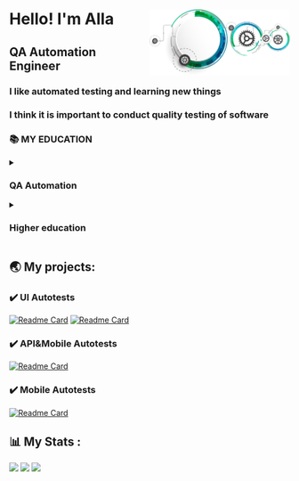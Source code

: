 <div id="header" align="left">
  <img width="50%" src="img/QA_LOGO.png" align="right">
	<h1>Hello!    I'm  Alla</h1>
	<h2>QA Automation Engineer</h2>
</div>

### I like automated testing and learning new things
### I think it is important to conduct quality testing of software
	

<!-- Education section -->
### :books: MY EDUCATION
<details>
	<summary><h3> QA Automation</h3> </summary>
	<details>
		<summary> <h4>CERTIFICATE <i> OA Automation Engineer </i> </h4> </summary>
		<img src="img/Certificate.svg">
	</details>
	<table width="100%" border='0'>
		<tr>
			<td width="25%" align="center" valign="center">
				<img src="img/QAGURU-LOGO.png">
			</td>
			<td valign="middle">Test Automation Engineering School <a target="_blank" href="https://qa.guru/en/">QA.GURU</a></br>
			Школа инженеров по автоматизации тестирования <a target="_blank" href="https://qa.guru">QA.GURU</a></br>
			</td>
		</tr>
	</table>
</details>


<details>
	<summary>  <h3> Higher education  </h3> </summary>
<table width="100%" border='0'>
    <tr>
        <td width="25%" align="center" valign="center">
            <img src="img/Politech-LOGO.svg">
            </td>
            <td valign="middle">TPERM NATIONAL RESEARCH POLYTECHNIC UNIVERSITY <a target="_blank" href="https://pstu.ru/en/">PTSU</a></br>
		Information technology and automated systems </br>
		ПЕРМСКИЙ НАЦИОНАЛЬНЫЙ ИССЛЕДОВАТЕЛЬСКИЙ ПОЛИТЕХНИЧЕСКИЙ УНИВЕРСИТЕТ <a target="_blank" href="https://pstu.ru/">PTSU</a></br>
		Информационные технологии и автоматизированные системы</br>
    	</td>
	</tr>
</table>
</details>

## :earth_asia: My projects:
	
### :heavy_check_mark: UI Autotests
[![Readme Card](https://github-readme-stats.vercel.app/api/pin/?username=FkkfRf&repo=Test_Nexign)](https://github.com/FkkfRf/Test_Nexign)
[![Readme Card](https://github-readme-stats.vercel.app/api/pin/?username=FkkfRf&repo=Test_LoyaltyLabs)](https://github.com/FkkfRf/Test_LoyaltyLabs)

### :heavy_check_mark: API&Mobile Autotests 
[![Readme Card](https://github-readme-stats.vercel.app/api/pin/?username=FkkfRf&repo=Test_Todoist_API_Mobile)](https://github.com/FkkfRf/Test_Todoist_API_Mobile)

### :heavy_check_mark: Mobile Autotests 
[![Readme Card](https://github-readme-stats.vercel.app/api/pin/?username=FkkfRf&repo=Test_Todoist_Mobile)](https://github.com/FkkfRf/Test_Todoist_Mobile)

## :bar_chart: My Stats :
![](http://github-profile-summary-cards.vercel.app/api/cards/stats?username=FkkfRf)
![](http://github-profile-summary-cards.vercel.app/api/cards/repos-per-language?username=FkkfRf) 
![](https://github-profile-summary-cards.vercel.app/api/cards/profile-details?username=FkkfRf)

<!--
**FkkfRf/FkkfRf** is a ✨ _special_ ✨ repository because its `README.md` (this file) appears on your GitHub profile.

### Hello! I'm Alla. 

<p align="left">
<img width="30%" src="img/QA_LOGO.png" >
</p>
<p align="left">
<code><img src="img/QA-logo.svg"></code>
</p>
<p align="center">
<img src="img/QA-logo1.svg" width="500">
</p>
Here are some ideas to get you started:

- 🔭 I’m currently working on ...
- 🌱 I’m currently learning ...
- 👯 I’m looking to collaborate on ...
- 🤔 I’m looking for help with ...
- 💬 Ask me about ...
- 📫 How to reach me: ...
- 😄 Pronouns: ...
- ⚡ Fun fact: ...
-->
